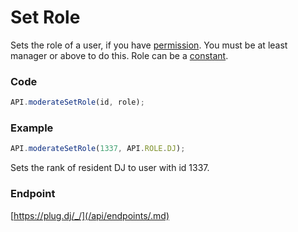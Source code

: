 # Set Role

Sets the role of a user, if you have [permission](/api/roles.md). You must be at least manager or above to do this.
Role can be a [constant](/api/constants.md).

### Code

```js
API.moderateSetRole(id, role);
```

### Example

```js
API.moderateSetRole(1337, API.ROLE.DJ);
```
Sets the rank of resident DJ to user with id 1337.

### Endpoint

[https://plug.dj/_/](/api/endpoints/.md)
